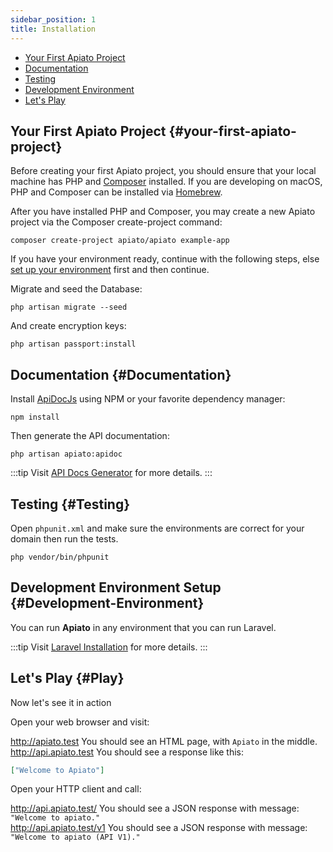 ```yaml
---
sidebar_position: 1
title: Installation
---
```


* [Your First Apiato Project](#your-first-apiato-project)
* [Documentation](#Documentation)
* [Testing](#Testing)
* [Development Environment](#Development-Environment)
* [Let's Play](#Play)

## Your First Apiato Project {#your-first-apiato-project}

Before creating your first Apiato project, you should ensure that your local machine has PHP and [Composer](https://getcomposer.org/) installed.
If you are developing on macOS, PHP and Composer can be installed via [Homebrew](https://brew.sh/).
   
After you have installed PHP and Composer, you may create a new Apiato project via the Composer create-project command:
```shell
composer create-project apiato/apiato example-app
```

If you have your environment ready, continue with the following steps,
else [set up your environment](#Development-Environment) first and then continue.

Migrate and seed the Database:
```shell
php artisan migrate --seed
```

And create encryption keys:
```shell
php artisan passport:install
```

## Documentation {#Documentation}

Install [ApiDocJs](http://apidocjs.com/) using NPM or your favorite dependency manager:
```shell
npm install
```

Then generate the API documentation:
```shell
php artisan apiato:apidoc
```

:::tip
Visit [API Docs Generator](../Pacakges/documentation.md) for more details.
:::

## Testing {#Testing}

Open `phpunit.xml` and make sure the environments are correct for your domain then run the tests.
```shell
php vendor/bin/phpunit
```

## Development Environment Setup {#Development-Environment}

You can run **Apiato** in any environment that you can run Laravel.

:::tip
Visit [Laravel Installation](https://laravel.com/docs/installation) for more details.
:::

## Let's Play {#Play}

Now let's see it in action

Open your web browser and visit:

http://apiato.test You should see an HTML page, with `Apiato` in the middle.  
http://api.apiato.test You should see a response like this:
```json
["Welcome to Apiato"]
```

Open your HTTP client and call:

http://api.apiato.test/ You should see a JSON response with message: `"Welcome to apiato."`  
http://api.apiato.test/v1 You should see a JSON response with message: `"Welcome to apiato (API V1)."`
